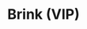 ---
layout: song
id: 18
title: Brink (VIP)
artist: Kraedt
genre: Dubstep
image: Brink VIP.jpg
buy-able: false
downloadable: true
itunes:
beatport:
gplay:
amazon:
license: 1
---
